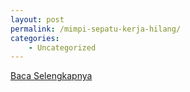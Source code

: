 ```yaml
---
layout: post
permalink: /mimpi-sepatu-kerja-hilang/
categories:
    - Uncategorized
---
```


[Baca Selengkapnya](/05)
